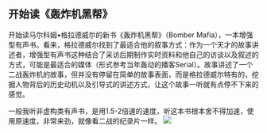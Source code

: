 ## 开始读《轰炸机黑帮》

开始读马尔科姆•格拉德威尔的新书《轰炸机黑帮》（Bomber Mafia），一本增强型有声书。看来，格拉德威尔找到了最适合他的叙事方式：作为一个天才的故事讲述者，增强型有声书这种结合了采访后期制作实时资料和他自己的访谈以及叙述的方式，可能是最适合的媒体（形式参考当年轰动的播客Serial）。故事讲述了一个二战轰炸机的故事，但并没有停留在简单的故事表面，而是格拉德威尔特有的，挖掘人物背后的历史动机以及引导式的讲述方式，让这个故事一听就有点停不下来的感觉。

一般我听非虚构类有声书，是用1.5-2倍速的速度，听这本书根本舍不得加速，使用原速度，非常来劲，就像看二战的纪录片一样。
![](https://i.imgur.com/u8sQlK5.jpg)
